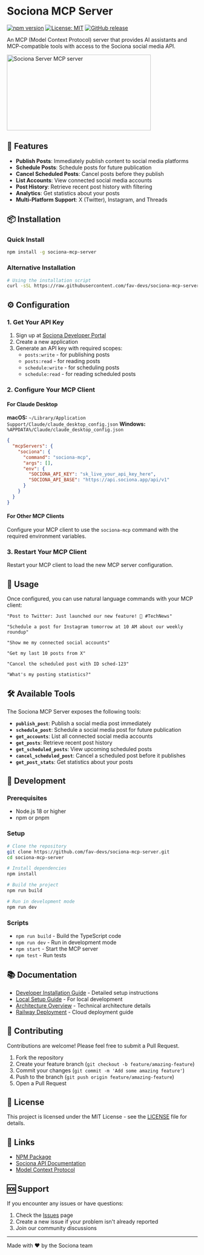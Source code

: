 # Sociona MCP Server

[![npm version](https://badge.fury.io/js/sociona-mcp-server.svg)](https://badge.fury.io/js/sociona-mcp-server)
[![License: MIT](https://img.shields.io/badge/License-MIT-yellow.svg)](https://opensource.org/licenses/MIT)
[![GitHub release](https://img.shields.io/github/release/fav-devs/sociona-mcp-server.svg)](https://github.com/fav-devs/sociona-mcp-server/releases)

An MCP (Model Context Protocol) server that provides AI assistants and MCP-compatible tools with access to the Sociona social media API.

<a href="https://glama.ai/mcp/servers/@fav-devs/sociona-mcp-server">
  <img width="380" height="200" src="https://glama.ai/mcp/servers/@fav-devs/sociona-mcp-server/badge" alt="Sociona Server MCP server" />
</a>

## 🚀 Features

- **Publish Posts**: Immediately publish content to social media platforms
- **Schedule Posts**: Schedule posts for future publication
- **Cancel Scheduled Posts**: Cancel posts before they publish
- **List Accounts**: View connected social media accounts
- **Post History**: Retrieve recent post history with filtering
- **Analytics**: Get statistics about your posts
- **Multi-Platform Support**: X (Twitter), Instagram, and Threads

## 📦 Installation

### Quick Install
```bash
npm install -g sociona-mcp-server
```

### Alternative Installation
```bash
# Using the installation script
curl -sSL https://raw.githubusercontent.com/fav-devs/sociona-mcp-server/main/install.sh | bash
```

## ⚙️ Configuration

### 1. Get Your API Key
1. Sign up at [Sociona Developer Portal](https://sociona.app/developer)
2. Create a new application
3. Generate an API key with required scopes:
   - `posts:write` - for publishing posts
   - `posts:read` - for reading posts
   - `schedule:write` - for scheduling posts
   - `schedule:read` - for reading scheduled posts

### 2. Configure Your MCP Client

#### For Claude Desktop
**macOS:** `~/Library/Application Support/Claude/claude_desktop_config.json`
**Windows:** `%APPDATA%/Claude/claude_desktop_config.json`

```json
{
  "mcpServers": {
    "sociona": {
      "command": "sociona-mcp",
      "args": [],
      "env": {
        "SOCIONA_API_KEY": "sk_live_your_api_key_here",
        "SOCIONA_API_BASE": "https://api.sociona.app/api/v1"
      }
    }
  }
}
```

#### For Other MCP Clients
Configure your MCP client to use the `sociona-mcp` command with the required environment variables.

### 3. Restart Your MCP Client
Restart your MCP client to load the new MCP server configuration.

## 💬 Usage

Once configured, you can use natural language commands with your MCP client:

```
"Post to Twitter: Just launched our new feature! 🚀 #TechNews"

"Schedule a post for Instagram tomorrow at 10 AM about our weekly roundup"

"Show me my connected social accounts"

"Get my last 10 posts from X"

"Cancel the scheduled post with ID sched-123"

"What's my posting statistics?"
```

## 🛠️ Available Tools

The Sociona MCP Server exposes the following tools:

- **`publish_post`**: Publish a social media post immediately
- **`schedule_post`**: Schedule a social media post for future publication
- **`get_accounts`**: List all connected social media accounts
- **`get_posts`**: Retrieve recent post history
- **`get_scheduled_posts`**: View upcoming scheduled posts
- **`cancel_scheduled_post`**: Cancel a scheduled post before it publishes
- **`get_post_stats`**: Get statistics about your posts

## 🔧 Development

### Prerequisites
- Node.js 18 or higher
- npm or pnpm

### Setup
```bash
# Clone the repository
git clone https://github.com/fav-devs/sociona-mcp-server.git
cd sociona-mcp-server

# Install dependencies
npm install

# Build the project
npm run build

# Run in development mode
npm run dev
```

### Scripts
- `npm run build` - Build the TypeScript code
- `npm run dev` - Run in development mode
- `npm start` - Start the MCP server
- `npm test` - Run tests

## 📚 Documentation

- [Developer Installation Guide](DEVELOPER_INSTALLATION.md) - Detailed setup instructions
- [Local Setup Guide](LOCAL_SETUP.md) - For local development
- [Architecture Overview](ARCHITECTURE.md) - Technical architecture details
- [Railway Deployment](RAILWAY_DEPLOYMENT.md) - Cloud deployment guide

## 🤝 Contributing

Contributions are welcome! Please feel free to submit a Pull Request.

1. Fork the repository
2. Create your feature branch (`git checkout -b feature/amazing-feature`)
3. Commit your changes (`git commit -m 'Add some amazing feature'`)
4. Push to the branch (`git push origin feature/amazing-feature`)
5. Open a Pull Request

## 📄 License

This project is licensed under the MIT License - see the [LICENSE](LICENSE) file for details.

## 🔗 Links

- [NPM Package](https://www.npmjs.com/package/sociona-mcp-server)
- [Sociona API Documentation](https://docs.sociona.app)
- [Model Context Protocol](https://modelcontextprotocol.io)

## 🆘 Support

If you encounter any issues or have questions:

1. Check the [Issues](https://github.com/fav-devs/sociona-mcp-server/issues) page
2. Create a new issue if your problem isn't already reported
3. Join our community discussions

---

Made with ❤️ by the Sociona team